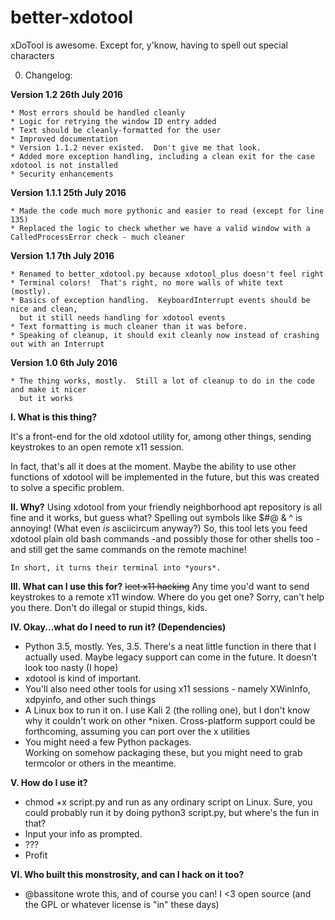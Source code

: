 # better-xdotool
xDoTool is awesome.  Except for, y'know, having to spell out special characters

0.  Changelog:
  
  **Version 1.2 26th July 2016**

    * Most errors should be handled cleanly
    * Logic for retrying the window ID entry added
    * Text should be cleanly-formatted for the user
    * Improved documentation
    * Version 1.1.2 never existed.  Don't give me that look.
    * Added more exception handling, including a clean exit for the case xdotool is not installed
    * Security enhancements

  **Version 1.1.1 25th July 2016**

    * Made the code much more pythonic and easier to read (except for line 135)
    * Replaced the logic to check whether we have a valid window with a CalledProcessError check - much cleaner
    
  **Version 1.1 7th July 2016**

    * Renamed to better_xdotool.py because xdotool_plus doesn't feel right
    * Terminal colors!  That's right, no more walls of white text (mostly).
    * Basics of exception handling.  KeyboardInterrupt events should be nice and clean,
      but it still needs handling for xdotool events
    * Text formatting is much cleaner than it was before.
    * Speaking of cleanup, it should exit cleanly now instead of crashing out with an Interrupt
  
  **Version 1.0 6th July 2016**

    * The thing works, mostly.  Still a lot of cleanup to do in the code and make it nicer
      but it works

**I.  What is this thing?**
  
  It's a front-end for the old xdotool utility for,
  among other things, sending keystrokes to an open remote x11 session.
  
  In fact, that's all it does at the moment.  Maybe the ability to use other functions of
  xdotool will be implemented in the future, but this was created to solve a specific problem.

**II. Why?**
  Using xdotool from your friendly neighborhood apt repository is all fine and it works,
  but guess what?  Spelling out symbols like $#@ & ^ is annoying!
  (What even *is* asciicircum anyway?)
  So, this tool lets you feed xdotool plain old bash commands
  -and possibly those for other shells too -
  and still get the same commands on the remote machine!

    In short, it turns their terminal into *yours*.

**III. What can I use this for?**
  ~~leet x11 hacking~~  Any time you'd want to send keystrokes to a remote x11 window.
  Where do you get one?  Sorry, can't help you there.  Don't do illegal or stupid things, kids.

**IV.  Okay...what do I need to run it?  (Dependencies)**
  * Python 3.5, mostly.  Yes, 3.5.  There's a neat little function in there that I actually used.
      Maybe legacy support can come in the future.  It doesn't look too nasty (I hope)
  * xdotool is kind of important.
  * You'll also need other tools for using x11 sessions - namely XWinInfo, xdpyinfo, and other such things
  * A Linux box to run it on.  I use Kali 2 (the rolling one), but I don't know why it couldn't work on other \*nixen.  Cross-platform support could be forthcoming, assuming you can port over the x utilities
  * You might need a few Python packages.  
	Working on somehow packaging these, but you might need to grab termcolor or others in the meantime.

**V.  How do I use it?**
  * chmod +x script.py and run as any ordinary script on Linux.
    Sure, you could probably run it by doing python3 script.py, but where's the fun in that?
  * Input your info as prompted.
  * ???
  * Profit

**VI. Who built this monstrosity, and can I hack on it too?**
  * @bassitone wrote this, and of course you can!  I <3 open source (and the GPL or whatever license is "in" these days)
